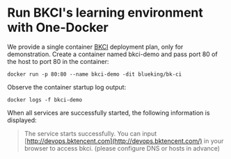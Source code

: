 # Run BKCI's learning environment with One-Docker
We provide a single container [BKCI](https://hub.docker.com/r/blueking/bk-ci) deployment plan, only for demonstration.
Create a container named bkci-demo and pass port 80 of the host to port 80 in the container:

```text
docker run -p 80:80 --name bkci-demo -dit blueking/bk-ci
```

Observe the container startup log output:
```text
docker logs -f bkci-demo
```

When all services are successfully started, the following information is displayed:
> The service starts successfully. You can input [http://devops.bktencent.com](http://devops.bktencent.com/) in your browser to access bkci. \(please configure DNS or hosts in advance\)

